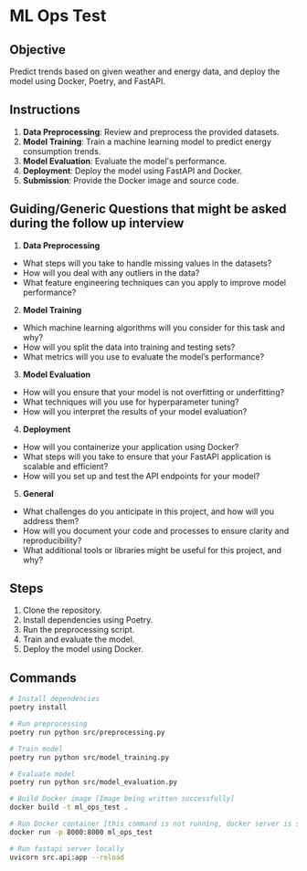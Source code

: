 # ML Ops Test

## Objective
Predict trends based on given weather and energy data, and deploy the model using Docker, Poetry, and FastAPI.

## Instructions
1. **Data Preprocessing**: Review and preprocess the provided datasets.
2. **Model Training**: Train a machine learning model to predict energy consumption trends.
3. **Model Evaluation**: Evaluate the model's performance.
4. **Deployment**: Deploy the model using FastAPI and Docker.
5. **Submission**: Provide the Docker image and source code.

## Guiding/Generic Questions that might be asked during the follow up interview
1. **Data Preprocessing**
- What steps will you take to handle missing values in the datasets?
- How will you deal with any outliers in the data?
- What feature engineering techniques can you apply to improve model performance?
2. **Model Training**
- Which machine learning algorithms will you consider for this task and why?
- How will you split the data into training and testing sets?
- What metrics will you use to evaluate the model’s performance?
3. **Model Evaluation**
- How will you ensure that your model is not overfitting or underfitting?
- What techniques will you use for hyperparameter tuning?
- How will you interpret the results of your model evaluation?
4. **Deployment**
- How will you containerize your application using Docker?
- What steps will you take to ensure that your FastAPI application is scalable and efficient?
- How will you set up and test the API endpoints for your model?
5. **General**
- What challenges do you anticipate in this project, and how will you address them?
- How will you document your code and processes to ensure clarity and reproducibility?
- What additional tools or libraries might be useful for this project, and why?

## Steps
1. Clone the repository.
2. Install dependencies using Poetry.
3. Run the preprocessing script.
4. Train and evaluate the model.
5. Deploy the model using Docker.

## Commands
```bash
# Install dependencies
poetry install

# Run preprocessing
poetry run python src/preprocessing.py

# Train model
poetry run python src/model_training.py

# Evaluate model
poetry run python src/model_evaluation.py

# Build Docker image [Image being written successfully]
docker build -t ml_ops_test .

# Run Docker container [this command is not running, docker server is somehow creating problem]
docker run -p 8000:8000 ml_ops_test

# Run fastapi server locally
uvicorn src.api:app --reload

